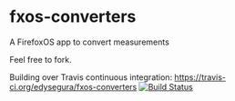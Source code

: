 fxos-converters
===============

A FirefoxOS app to convert measurements


Feel free to fork.

Building over Travis continuous integration: https://travis-ci.org/edysegura/fxos-converters [![Build Status](https://travis-ci.org/danielpsf/fxos-converters.png?branch=master)](https://travis-ci.org/edysegura/fxos-converters)
